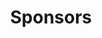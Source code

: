 ---
layout: page
title: Sponsors
sponsors: my_sponsors
hero_image: /img/blog-hero.jpg
image: /img/blog-hero.jpg
---